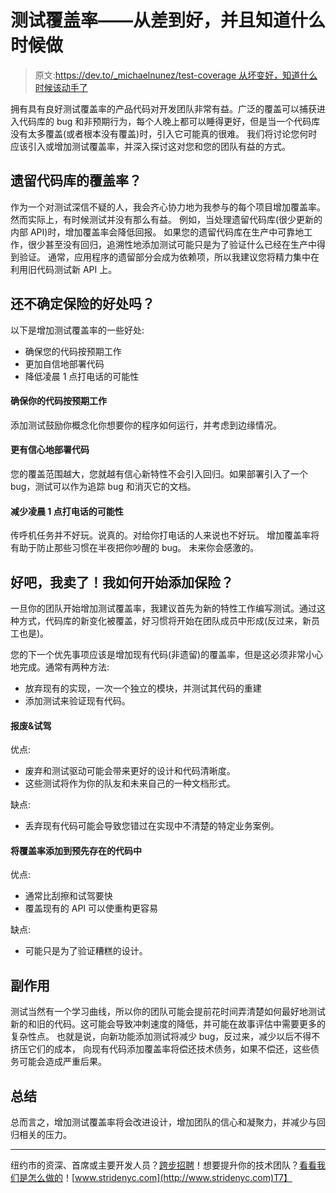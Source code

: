 # 测试覆盖率——从差到好，并且知道什么时候做

> 原文:[https://dev.to/_michaelnunez/test-coverage 从坏变好，知道什么时候该动手了](https://dev.to/_michaelnunez/test-coverage---going-from-bad-to-good-and-knowing-when-to-do-it)

拥有具有良好测试覆盖率的产品代码对开发团队非常有益。广泛的覆盖可以捕获进入代码库的 bug 和非预期行为，每个人晚上都可以睡得更好，但是当一个代码库没有太多覆盖(或者根本没有覆盖)时，引入它可能真的很难。
我们将讨论您何时应该引入或增加测试覆盖率，并深入探讨这对您和您的团队有益的方式。

## [](#coverage-for-legacy-codebases)遗留代码库的覆盖率？

作为一个对测试深信不疑的人，我会齐心协力地为我参与的每个项目增加覆盖率。然而实际上，有时候测试并没有那么有益。
例如，当处理遗留代码库(很少更新的内部 API)时，增加覆盖率会降低回报。
如果您的遗留代码库在生产中可靠地工作，很少甚至没有回归，追溯性地添加测试可能只是为了验证什么已经在生产中得到验证。
通常，应用程序的遗留部分会成为依赖项，所以我建议您将精力集中在利用旧代码测试新 API 上。

## [](#still-unsure-of-the-benefits-to-coverage)还不确定保险的好处吗？

以下是增加测试覆盖率的一些好处:

*   确保您的代码按预期工作
*   更加自信地部署代码
*   降低凌晨 1 点打电话的可能性

#### [](#ensure-your-code-works-as-expected)**确保你的代码按预期工作**

添加测试鼓励你概念化你想要你的程序如何运行，并考虑到边缘情况。

#### [](#deploy-code-with-greater-confidence)**更有信心地部署代码**

您的覆盖范围越大，您就越有信心新特性不会引入回归。如果部署引入了一个 bug，测试可以作为追踪 bug 和消灭它的文档。

#### [](#decrease-the-likelihood-of-1am-phone-calls)**减少凌晨 1 点打电话的可能性**

传呼机任务并不好玩。说真的。对给你打电话的人来说也不好玩。
增加覆盖率将有助于防止那些习惯在半夜把你吵醒的 bug。
未来你会感激的。

## [](#okay-im-sold-how-do-i-start-adding-coverage)好吧，我卖了！我如何开始添加保险？

一旦你的团队开始增加测试覆盖率，我建议首先为新的特性工作编写测试。通过这种方式，代码库的新变化被覆盖，好习惯将开始在团队成员中形成(反过来，新员工也是)。

您的下一个优先事项应该是增加现有代码(非遗留)的覆盖率，但是这必须非常小心地完成。通常有两种方法:

*   放弃现有的实现，一次一个独立的模块，并测试其代码的重建
*   添加测试来验证现有代码。

#### [](#scrap-amp-test-drive)**报废&试驾**

优点:

*   废弃和测试驱动可能会带来更好的设计和代码清晰度。
*   这些测试将作为你的队友和未来自己的一种文档形式。

缺点:

*   丢弃现有代码可能会导致您错过在实现中不清楚的特定业务案例。

#### [](#add-coverage-to-preexisting-code)**将覆盖率添加到预先存在的代码中**

优点:

*   通常比刮擦和试驾要快
*   覆盖现有的 API 可以使重构更容易

缺点:

*   可能只是为了验证糟糕的设计。

## [](#side-effects)副作用

测试当然有一个学习曲线，所以你的团队可能会提前花时间弄清楚如何最好地测试新的和旧的代码。这可能会导致冲刺速度的降低，并可能在故事评估中需要更多的复杂性点。
也就是说，向新功能添加测试将减少 bug，反过来，减少以后不得不挤压它们的成本，
向现有代码添加覆盖率将偿还技术债务，如果不偿还，这些债务可能会造成严重后果。

## [](#summary)总结

总而言之，增加测试覆盖率将会改进设计，增加团队的信心和凝聚力，并减少与回归相关的压力。

* * *

纽约市的资深、首席或主要开发人员？[跨步招聘](http://www.stridenyc.com/careers)！想要提升你的技术团队？[看看我们是怎么做的](http://www.stridenyc.com/our-work)！[www.stridenyc.com](http://www.stridenyc.com)T7】